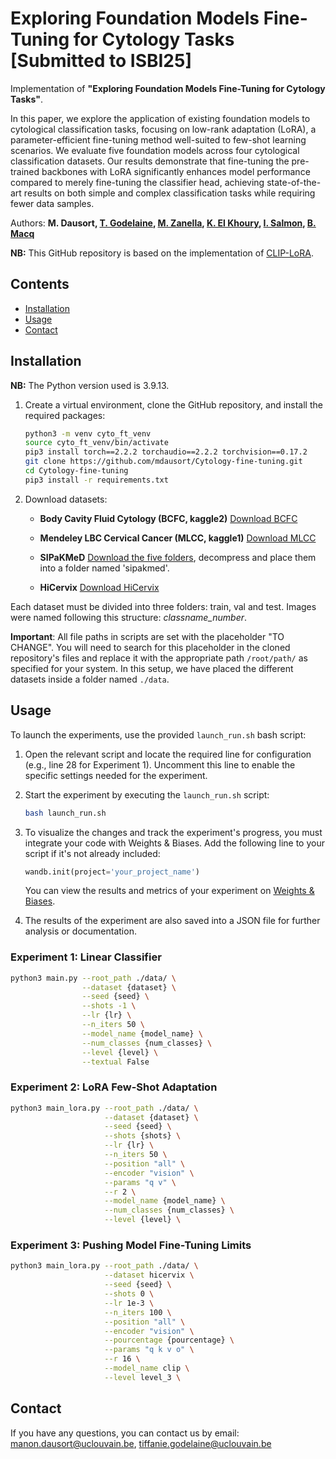 # Exploring Foundation Models Fine-Tuning for Cytology Tasks [Submitted to ISBI25]

Implementation of **"Exploring Foundation Models Fine-Tuning for Cytology Tasks"**.

In this paper, we explore the application of existing foundation models to cytological classification tasks, focusing on low-rank adaptation (LoRA), a parameter-efficient fine-tuning method well-suited to few-shot learning scenarios. We evaluate five foundation models across four cytological classification datasets. Our results demonstrate that fine-tuning the pre-trained backbones with LoRA significantly enhances model performance compared to merely fine-tuning the classifier head, achieving state-of-the-art results on both simple and complex classification tasks while requiring fewer data samples.

Authors: **M. Dausort, [T. Godelaine](https://scholar.google.com/citations?user=xKcPd0oAAAAJ&hl=en&oi=ao), [M. Zanella](https://scholar.google.com/citations?user=FIoE9YIAAAAJ&hl=fr&oi=ao), [K. El Khoury](https://scholar.google.be/citations?user=UU_keGAAAAAJ&hl=fr), [I. Salmon](https://scholar.google.be/citations?user=S1dmusUAAAAJ&hl=en), [B. Macq](https://scholar.google.be/citations?user=H9pGN70AAAAJ&hl=fr)**

**NB:** This GitHub repository is based on the implementation of [CLIP-LoRA](https://github.com/MaxZanella/CLIP-LoRA). 

## Contents 

- [Installation](#installation)
- [Usage](#usage)
- [Contact](#contact)

## Installation 

**NB:** The Python version used is 3.9.13.

1. Create a virtual environment, clone the GitHub repository, and install the required packages:
   ```bash
   python3 -m venv cyto_ft_venv
   source cyto_ft_venv/bin/activate
   pip3 install torch==2.2.2 torchaudio==2.2.2 torchvision==0.17.2
   git clone https://github.com/mdausort/Cytology-fine-tuning.git
   cd Cytology-fine-tuning
   pip3 install -r requirements.txt
   ```

2. Download datasets:

   - **Body Cavity Fluid Cytology (BCFC, kaggle2)**
     [Download BCFC](https://www.kaggle.com/datasets/cmacus/body-cavity-fluid-cytology-images)

   - **Mendeley LBC Cervical Cancer (MLCC, kaggle1)**
     [Download MLCC](https://www.kaggle.com/datasets/blank1508/mendeley-lbc-cervical-cancer-)

   - **SIPaKMeD**
     [Download the five folders](https://www.kaggle.com/datasets/prahladmehandiratta/cervical-cancer-largest-dataset-sipakmed), decompress and place them into a folder named 'sipakmed'.

   - **HiCervix**
     [Download HiCervix](https://zenodo.org/records/11087263)


Each dataset must be divided into three folders: train, val and test. Images were named following this structure: *classname_number*.

**Important**: All file paths in scripts are set with the placeholder "TO CHANGE". You will need to search for this placeholder in the cloned repository's files and replace it with the appropriate path ```/root/path/``` as specified for your system. In this setup, we have placed the different datasets inside a folder named `./data`.

## Usage 

To launch the experiments, use the provided `launch_run.sh` bash script:

1. Open the relevant script and locate the required line for configuration (e.g., line 28 for Experiment 1). Uncomment this line to enable the specific settings needed for the experiment.
2. Start the experiment by executing the `launch_run.sh` script:

   ```bash
   bash launch_run.sh
   ```

3. To visualize the changes and track the experiment's progress, you must integrate your code with Weights & Biases. Add the following line to your script if it's not already included:
   ```python
   wandb.init(project='your_project_name')
   ```
   You can view the results and metrics of your experiment on [Weights & Biases](https://wandb.ai/site).

4. The results of the experiment are also saved into a JSON file for further analysis or documentation.


### Experiment 1: Linear Classifier

```bash
python3 main.py --root_path ./data/ \
                --dataset {dataset} \
                --seed {seed} \
                --shots -1 \
                --lr {lr} \
                --n_iters 50 \
                --model_name {model_name} \
                --num_classes {num_classes} \
                --level {level} \
                --textual False
```

### Experiment 2: LoRA Few-Shot Adaptation

```bash
python3 main_lora.py --root_path ./data/ \
                     --dataset {dataset} \
                     --seed {seed} \
                     --shots {shots} \
                     --lr {lr} \
                     --n_iters 50 \
                     --position "all" \
                     --encoder "vision" \
                     --params "q v" \
                     --r 2 \
                     --model_name {model_name} \
                     --num_classes {num_classes} \
                     --level {level} \
```

### Experiment 3: Pushing Model Fine-Tuning Limits

```bash
python3 main_lora.py --root_path ./data/ \
                     --dataset hicervix \
                     --seed {seed} \
                     --shots 0 \
                     --lr 1e-3 \
                     --n_iters 100 \
                     --position "all" \
                     --encoder "vision" \
                     --pourcentage {pourcentage} \
                     --params "q k v o" \
                     --r 16 \
                     --model_name clip \
                     --level level_3 \
```

## Contact 

If you have any questions, you can contact us by email: manon.dausort@uclouvain.be, tiffanie.godelaine@uclouvain.be
